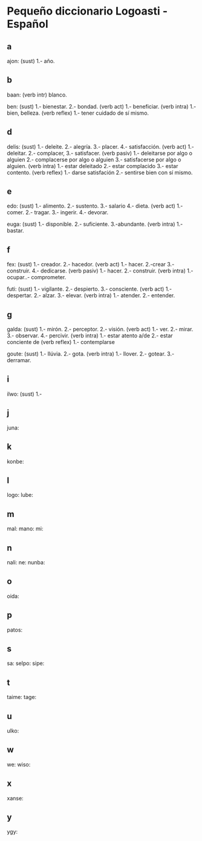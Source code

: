 # Pequeño diccionario Logoasti - Español

## a

ajon: (sust) 1.- año. 

## b

baan: (verb intr) blanco.

ben: (sust) 1.- bienestar. 2.- bondad. 
     (verb act) 1.- beneficiar. 
     (verb intra) 1.- bien, belleza.
     (verb reflex) 1.- tener cuidado de sí mismo.

## d

delis: (sust) 1.- deleite. 2.- alegría. 3.- placer. 4.- satisfacción.
       (verb act) 1.- deleitar. 2.- complacer, 3.- satisfacer.
       (verb pasiv) 1.- deleitarse por algo o alguien 2.- complacerse por algo o alguien 3.- satisfacerse por algo o alguien.
       (verb intra) 1.- estar deleitado 2.- estar complacido 3.- estar contento.
       (verb reflex)  1.- darse satisfación 2.- sentirse bien con sí mismo. 

## e 

edo: (sust) 1.- alimento. 2.- sustento. 3.- salario 4.- dieta.
     (verb act) 1.- comer. 2.- tragar. 3.- ingerir. 4.- devorar.

euga: (sust) 1.- disponible. 2.- suficiente. 3.-abundante.
      (verb intra) 1.- bastar.

## f  

fex: (sust) 1.- creador. 2.- hacedor.
     (verb act) 1.- hacer. 2.-crear 3.- construir. 4.- dedicarse.
     (verb pasiv) 1.- hacer. 2.- construir.
     (verb intra) 1.- ocupar..- comprometer. 

futi: (sust) 1.- vigilante. 2.- despierto. 3.- consciente.
      (verb act) 1.- despertar. 2.- alzar. 3.- elevar.
      (verb intra) 1.- atender. 2.- entender.

## g  

galda: (sust) 1.- mirón. 2.- perceptor. 2.- visión.
       (verb act) 1.- ver. 2.- mirar. 3.- observar. 4.- percivir.
       (verb intra) 1.- estar atento a/de 2.- estar conciente de
       (verb reflex) 1.- contemplarse

goute: (sust) 1.- llúvia. 2.- gota.
       (verb intra) 1.- llover. 2.- gotear. 3.- derramar.

## i

ilwo: (sust) 1.-

## j

juna:

## k

konbe:

## l
logo:
lube:

## m

mal:
mano:
mi:

## n

nali:
ne:
nunba:

## o

oida:

## p

patos:

## s

sa:
selpo:
sipe:

## t

taime:
tage:

## u

ulko:

## w

we:
wiso:

## x

xanse:

## y

ygy:
